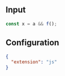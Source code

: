 
## Input
```javascript input
const x = a && f();
```

## Configuration
```json configuration
{
  "extension": "js"
}
```
